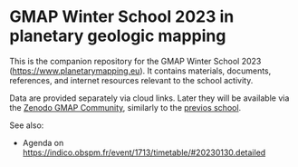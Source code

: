 # GMAP Winter School 2023 in planetary geologic mapping

This is the companion repository for the GMAP Winter School 2023 (https://www.planetarymapping.eu). It contains materials, documents, references, and internet resources relevant to the school activity. 

Data are provided separately via cloud links. Later they will be available via the [Zenodo GMAP Community](https://zenodo.org/communities/gmap), similarly to the [previos school](https://indico.obspm.fr/event/1272/).

See also: 

- Agenda on https://indico.obspm.fr/event/1713/timetable/#20230130.detailed
